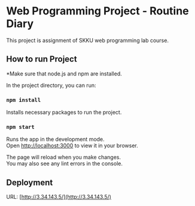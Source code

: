 # Web Programming Project - Routine Diary

This project is assignment of SKKU web programming lab course.

## How to run Project

\*Make sure that node.js and npm are installed.

In the project directory, you can run:

### `npm install`

Installs necessary packages to run the project.

### `npm start`

Runs the app in the development mode.\
Open [http://localhost:3000](http://localhost:3000) to view it in your browser.

The page will reload when you make changes.\
You may also see any lint errors in the console.

## Deployment

URL: [http://3.34.143.5/](http://3.34.143.5/)
